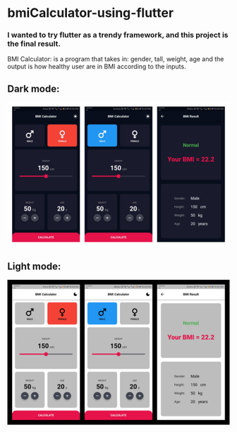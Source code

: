 # bmiCalculator-using-flutter

### I wanted to try flutter as a trendy framework, and this project is the final result.

BMI Calculator: is a program that takes in: gender, tall, weight, age and the output is how healthy user are in BMI according to the inputs.

## Dark mode:
<img src="README assets/dark.png" width="800"></img>

## Light mode:
<img src="README assets/light.png" width="800"></img>
